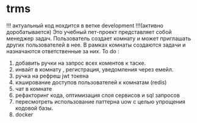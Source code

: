 # trms
!!! актуальный код нохдится в ветке development !!!(активно доробатывается)
Это учебный пет-проект представляет собой менеджер задач.
Пользователь создает комнату и может приглашать других пользователей в нее. В рамках комнаты создаются задачи и назначаются ответственные за них.
To do :
1) добавить ручки на запрос всех коментов к таске. 
2) инвайт в комнату , регистрация, уведомления через емейл.
3) ручка на рефреш jwt токена
4) кэширование доступов пользователей к комнатам (redis)
5) чат в комнате
6) рефакторинг кода, оптимизация слоя  сервисов и sql запросов
7) пересмотреть использование паттерна uow  с целью упрощения кодовой базы.
8) docker
